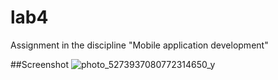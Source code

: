 # lab4

Assignment in the discipline "Mobile application development"

##Screenshot
![photo_5273937080772314650_y](https://user-images.githubusercontent.com/91701140/228944314-7dfa116a-e8f2-47d4-bcd9-730eb2f5db39.jpg)
